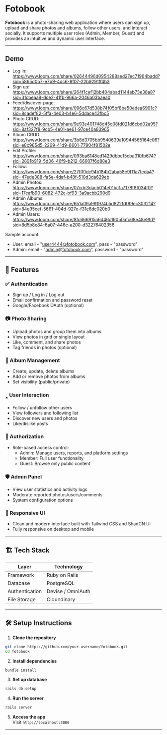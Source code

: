 # Fotobook

**Fotobook** is a photo-sharing web application where users can sign up, upload and share photos and albums, follow other users, and interact socially. It supports multiple user roles (Admin, Member, Guest) and provides an intuitive and dynamic user interface.

---

## Demo
- Log in: https://www.loom.com/share/02644496d0954288aed27ec71964badd?sid=5865d0b7-e7b9-4dc6-8f07-22b9291ff4b3
- Sign up: https://www.loom.com/share/264f1cef12bb404abad1144eb73e38a8?sid=31cbeaa8-dce2-41fb-966a-2046a03baea0
- Feed/discover page: https://www.loom.com/share/096c67d538b74f05bf8be50edea6991c?sid=8cadef82-5ffa-4e03-b4e6-5ddace43fbc5
- Photo CRUD: https://www.loom.com/share/9e93e401748d45c08fd021d6cbd02a95?sid=8af327f8-9cb5-4e01-ae61-97ce40a83965
- Album CRUD: https://www.loom.com/share/3b8d3705bb9540639a10944565164c06?sid=e8c985d5-2269-41d9-8601-77904f81502e
- Edit Profile: https://www.loom.com/share/093ba6148ed1429dbbe15cba310fb674?sid=2891b919-5d06-46f9-b212-66607f6d88e3
- Follow: https://www.loom.com/share/27f00dc94b184b2aba58e9f11a7feda4?sid=47ede388-fa5e-4daf-b48f-510d3da629eb
- Admin Photos: https://www.loom.com/share/07cdc3dacb014e01bc1a7178f8f034f0?sid=17cafb90-6082-472c-bf93-3a9acbb290d9
- Admin Albums: https://www.loom.com/share/651a09a991974b5d822fdf99ec303214?sid=84e95cef-5661-404d-927e-f31e6dc020b0
- Admin Users: https://www.loom.com/share/8fc666915a6d46c19050afc68e48e9fd?sid=8d5b8e84-6a07-446e-a200-d32276402356

Sample account:
- User: email - "user4444@fotobook.com", pass - "password"
- Admin: email - "admin@fotobook.com", password - "password"
---

## 🚀 Features

### ✅ Authentication
- Sign up / Log in / Log out
- Email confirmation and password reset
- Google/Facebook OAuth (optional)

### 📷 Photo Sharing
- Upload photos and group them into albums
- View photos in grid or single layout
- Like, comment, and share photos
- Tag friends in photos (optional)

### 📁 Album Management
- Create, update, delete albums
- Add or remove photos from albums
- Set visibility (public/private)

### 🢑 User Interaction
- Follow / unfollow other users
- View followers and following list
- Discover new users and photos
- Like/dislike posts

### 🔐 Authorization
- Role-based access control:
    - Admin: Manage users, reports, and platform settings
    - Member: Full user functionality
    - Guest: Browse only public content

### 🛡️ Admin Panel
- View user statistics and activity logs
- Moderate reported photos/users/comments
- System configuration options

### 📱 Responsive UI
- Clean and modern interface built with Tailwind CSS and ShadCN UI
- Fully responsive on desktop and mobile

---

## 🏗️ Tech Stack

| Layer        | Technology           |
|--------------|----------------------|
| Framework      | Ruby on Rails |
| Database     | PostgreSQL           |
| Authentication | Devise / OmniAuth    |
| File Storage | Cloundinary |

---

## 🛠️ Setup Instructions

1. **Clone the repository**
```bash
git clone https://github.com/your-username/fotobook.git
cd fotobook
```

2. **Install dependencies**
```bash
bundle install         
```

3. **Set up database**
```bash
rails db:setup
```

4. **Run the server**
```bash
rails server
```

5. **Access the app**  
   Visit `http://localhost:3000`

---

